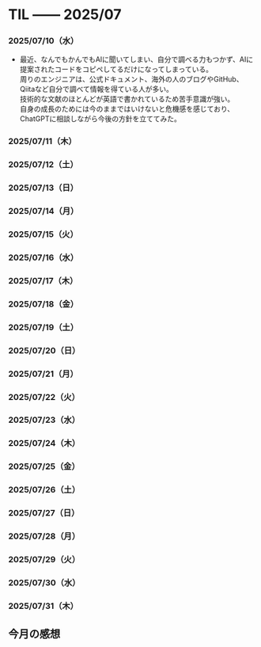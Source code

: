 # TIL —— 2025/07

### 2025/07/10（水）
- 最近、なんでもかんでもAIに聞いてしまい、自分で調べる力もつかず、AIに提案されたコードをコピペしてるだけになってしまっている。<br/>
周りのエンジニアは、公式ドキュメント、海外の人のブログやGitHub、Qiitaなど自分で調べて情報を得ている人が多い。<br/>
技術的な文献のほとんどが英語で書かれているため苦手意識が強い。<br/>
自身の成長のためには今のままではいけないと危機感を感じており、ChatGPTに相談しながら今後の方針を立ててみた。

### 2025/07/11（木）
###	2025/07/12（土）
###	2025/07/13（日）
###	2025/07/14（月）
###	2025/07/15（火）
###	2025/07/16（水）
###	2025/07/17（木）
###	2025/07/18（金）
###	2025/07/19（土）
###	2025/07/20（日）
###	2025/07/21（月）
###	2025/07/22（火）
###	2025/07/23（水）
###	2025/07/24（木）
###	2025/07/25（金）
###	2025/07/26（土）
###	2025/07/27（日）
###	2025/07/28（月）
###	2025/07/29（火）
###	2025/07/30（水）
###	2025/07/31（木）







## 今月の感想
